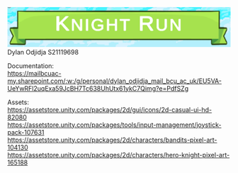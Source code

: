 ![Game Title](Title-1.png)<br>
Dylan Odjidja S21119698<br>

Documentation:<br>
https://mailbcuac-my.sharepoint.com/:w:/g/personal/dylan_odjidja_mail_bcu_ac_uk/EU5VA-UeYwRFl2uqExa59JcBH7Tc638UhUtx61ykC7Qimg?e=PdfSZg<br>

Assets:<br>
https://assetstore.unity.com/packages/2d/gui/icons/2d-casual-ui-hd-82080<br>
https://assetstore.unity.com/packages/tools/input-management/joystick-pack-107631<br>
https://assetstore.unity.com/packages/2d/characters/bandits-pixel-art-104130<br>
https://assetstore.unity.com/packages/2d/characters/hero-knight-pixel-art-165188<br>
